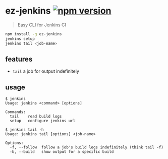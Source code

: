 # ez-jenkins [![npm version](https://badge.fury.io/js/ez-jenkins.svg)](https://www.npmjs.com/package/ez-jenkins)

> Easy CLI for Jenkins CI

```sh
npm install -g ez-jenkins
jenkins setup
jenkins tail <job-name>
```

## features

- `tail` a job for output indefinitely

## usage

```
$ jenkins
Usage: jenkins <command> [options]

Commands:
  tail    read build logs
  setup   configure jenkins url
```

```
$ jenkins tail -h
Usage: jenkins tail [options] <job-name>

Options:
  -f, --follow  follow a job's build logs indefinitely (think tail -f)
  -b, --build   show output for a specific build
```
